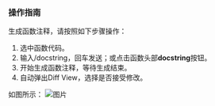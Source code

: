 
### 操作指南

生成函数注释，请按照如下步骤操作：
1. 选中函数代码。
2. 输入\/docstring，回车发送；或点击函数头部**docstring**按钮。
3. 开始生成函数注释，等待生成结束。
4. 自动弹出Diff View，选择是否接受修改。

如图所示：
![图片](https://deploy-script.merico.cn/devchat/workflow/readme_docstring.gif)